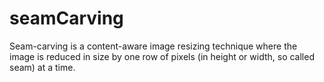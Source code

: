 seamCarving
===========

Seam-carving is a content-aware image resizing technique where the image is reduced in size by one row of pixels (in height or width, so called seam) at a time.
